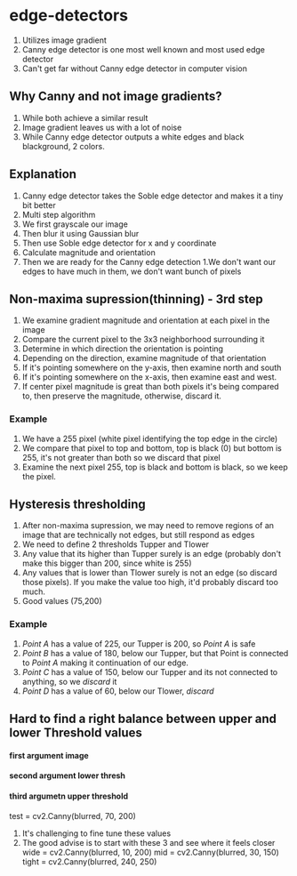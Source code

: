 # edge-detectors
1. Utilizes image gradient
1. Canny edge detector is one most well known and most used edge detector
1. Can't get far without Canny edge detector in computer vision

## Why Canny and not image gradients?
1. While both achieve a similar result
1. Image gradient leaves us with a lot of noise
1. While Canny edge detector outputs a white edges and black blackground, 2 colors.

## Explanation
1. Canny edge detector takes the Soble edge detector and makes it a tiny bit better
1. Multi step algorithm
1. We first grayscale our image
1. Then blur it using Gaussian blur
1. Then use Soble edge detector for x and y coordinate
1. Calculate magnitude and orientation
1. Then we are ready for the Canny edge detection
    1.We don't want our edges to have much in them, we don't want bunch of pixels


## Non-maxima supression(thinning) - 3rd step
1. We examine gradient magnitude and orientation at each pixel in the image
1. Compare the current pixel to the 3x3 neighborhood surrounding it
1. Determine in which direction the orientation is pointing
1. Depending on the direction, examine magnitude of that orientation
1. If it's pointing somewhere on the y-axis, then examine north and south
1. If it's pointing somewhere on the x-axis, then examine east and west.
1. If center pixel magnitude is great than both pixels it's being compared to, then preserve the magnitude, otherwise, discard it.

### Example
1. We have a 255 pixel (white pixel identifying the top edge in the circle)
1. We compare that pixel to top and bottom, top is black (0) but bottom is 255, it's not greater than both so we discard that pixel
1. Examine the next pixel 255, top is black and bottom is black, so we keep the pixel.

## Hysteresis thresholding
1. After non-maxima supression, we may need to remove regions of an image that are technically not edges, but still respond as edges
1. We need to define 2 thresholds Tupper and Tlower
1. Any value that its higher than Tupper surely is an edge (probably don't make this bigger than 200, since white is 255)
1. Any values that is lower than Tlower surely is not an edge (so discard those pixels). If you make the value too high, it'd probably discard too much.
1. Good values (75,200)

### Example
1. *Point A* has a value of 225, our Tupper is 200, so *Point A* is safe
1. *Point B* has a value of 180, below our Tupper, but that Point is connected to *Point A* making it continuation of our edge.
1. *Point C* has a value of 150, below our Tupper and its not connected to anything, so we *discard* it
1. *Point D* has a value of 60, below our Tlower, *discard*

## Hard to find a right balance between upper and lower Threshold values

#### first argument image
#### second argument lower thresh
#### third argumetn upper threshold
test = cv2.Canny(blurred, 70, 200)

1. It's challenging to fine tune these values
1. The good advise is to start with these 3 and see where it feels closer
wide = cv2.Canny(blurred, 10, 200)
mid = cv2.Canny(blurred, 30, 150)
tight = cv2.Canny(blurred, 240, 250)
